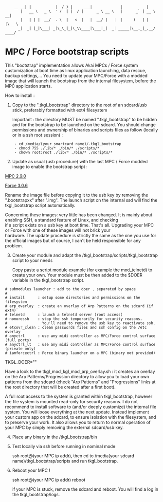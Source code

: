         __ __| |           |  /_) |     ___|             |           |
           |   __ \   _ \  ' /  | |  / |      _ \ __ \   |      _` | __ \   __|
           |   | | |  __/  . \  |   <  |   |  __/ |   |  |     (   | |   |\__ \
          _|  _| |_|\___| _|\_\_|_|\_\\____|\___|_|  _| _____|\__,_|_.__/ ____/

# MPC / Force bootstrap scripts

This "bootstrap" implementation allows Akai MPCs / Force system customization at boot time as linux application launching, data rescue, backup settings,... 
You need to update your MPC/Force with a modded image that will launch the bootstrap from the internal filesystem, before the MPC application starts.

How to install :

1. Copy to the ".tkgl_bootstrap" directory to the root of an sdcard/usb stick, preferably formatted with ext4 filesystem    

   Important : the directory MUST be named ".tkgl_bootstrap" to be hidden and for the bootstrap to be launched on the sdcard.
   You should change permissions and ownership of binaries and scripts files as follow (locally or in a ssh root session) : 
   
        - cd /media/(your smartcard name)/.tkgl_bootstrap
        - chmod 755 ./lib/* ./bin/* ./scripts/*
        - chown root:root ./lib/* ./bin/* ./scripts/*

2. Update as usual (usb procedure) with the last MPC / Force modded image to enable the bootstrap script :

  [MPC 2.9.0](https://drive.google.com/drive/folders/1A57y88qUesdRu_S2F8FVn3AhZaA_dDgG?usp=sharing)

  [Force 3.0.6](https://drive.google.com/drive/folders/1AqEcxZnJkUNG-8yA7DVGSTJy_sd6ijqr?usp=sharing)

   Rename the image file before copying it to the usb key by removing the ".bootstrapxx" after ".img".
   The launch script on the internal ssd will find the tkgl_bootstrap script automatically. 

   Concerning these images: very little has been changed. It is mainly about enabling SSH, a standard feature of Linux, and checking  
   if a script exists on a usb key at boot time. That's all.  Upgrading your MPC or Force with one of these images will not brick your   
   hardware.  The update procedure is strictly the same as the one you use for the official images but of course, I can't be held 
   responsible for any problem.   

3. Create your module and adapt the /tkgl_bootstrap/scripts/tkgl_bootstrap script to your needs 

   Copy paste a script module example (for example the mod_telnetd) to create your own. 
   Your module must be then added to the $DOER variable in the tkgl_bootstrap script.
````  
# submodules launcher : add to the doer , separated by space
#
# install      : setup some directories and permissions on the filesystem
# arp_overlay  : create an overlay of Arp Patterns on the sdcard (if ext4)
# telnetd      : launch a telnetd server (root access)
# nomoressh    : stop the ssh temporarily for security reasons.
#                You'll need to remove the usb key to reactivate ssh.
# etcovr_clean : clean passwords files and ssh config on the /etc overlay
# anyctrl      : use any midi controller as MPC/Force control surface (full ports)
# anyctrl_lt   : use any midi controller as MPC/Force control surface (private only)
# iamforcectrl : Force binary launcher on a MPC (binary not provided)
````
TKGL_DOER=""

   Have a look to the tkgl_mod_kgl_mod_arp_overlay.sh : it creates an overlay on the Arp Patterns/Progression directory to allow you to load 
   your own patterns from the sdcard (check "Arp Patterns" and "Progressions" links at the root directory that will be created after a first boot).
   
   A full root access to the system is granted within tkgl_bootstrap, however the file system is mounted read-only for security reasons.
   I do not recommend to install software to (and/or deeply customize) the internal file system. You will loose everything at the next update.
   Instead implement your custom app on the sdcard, to ensure isolation with the filesystem, and to preserve your work.
   It also allows you to return to normal operation of your MPC by simply removing the external sdcard/usb key.

4. Place any binary in the /tkgl_bootstrap/bin

5. Test locally via ssh before running in nominal mode

    ssh root@(your MPC ip addr), then cd to /media(your sdcard name)/tkgl_bootstrap/scripts and run tkgl_bootstrap.
    
6. Reboot your MPC !

    ssh root@(your MPC ip addr) reboot
    
    if your MPC is stuck, remove the sdcard and reboot.  You will find a log in the tkgl_bootstrap/logs.


